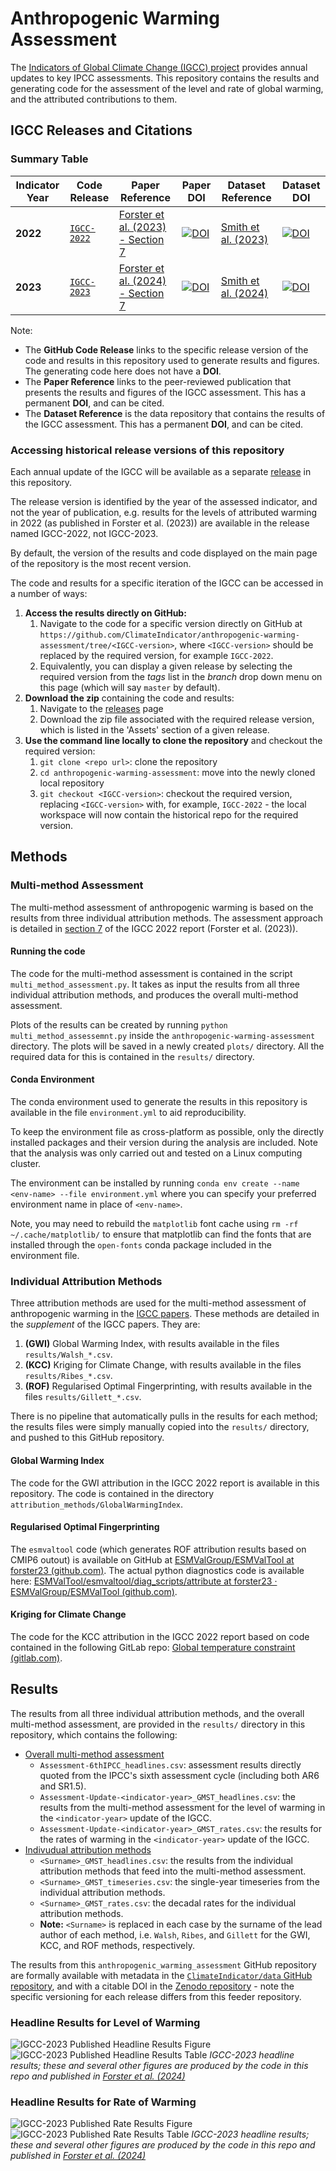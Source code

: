 # Anthropogenic Warming Assessment
The [Indicators of Global Climate Change (IGCC) project](https://www.igcc.earth/) provides annual updates to key IPCC assessments. This repository contains the results and generating code for the assessment of the level and rate of global warming, and the attributed contributions to them.


## IGCC Releases and Citations
### Summary Table
| Indicator Year | Code Release | Paper Reference | Paper DOI | Dataset Reference | Dataset DOI |
| --- | --- | --- | --- | --- | --- |
| **2022** | [`IGCC-2022`](https://github.com/ClimateIndicator/anthropogenic-warming-assessment/tree/IGCC-2022) | [Forster et al. (2023) - Section 7](https://doi.org/10.5194/essd-15-2295-2023) | [![DOI](https://zenodo.org/badge/DOI/10.5194/essd-15-2295-2023.svg)](https://doi.org/10.5194/essd-15-2295-2023) | [Smith et al. (2023)]() | [![DOI](https://zenodo.org/badge/DOI/10.5281/zenodo.8430424.svg)](https://doi.org/10.5281/zenodo.8430424) |
| **2023** |  [`IGCC-2023`](https://github.com/ClimateIndicator/anthropogenic-warming-assessment/tree/IGCC-2023) | [Forster et al. (2024) - Section 7]() | [![DOI](https://zenodo.org/badge/DOI/10.5194/essd-16-2625-2024.svg)](https://doi.org/10.5194/essd-16-2625-2024) | [Smith et al. (2024)](https://doi.org/10.5281/zenodo.11388387) | [![DOI](https://zenodo.org/badge/DOI/10.5281/zenodo.11388387.svg)](https://doi.org/10.5281/zenodo.11388387) |

Note:
- The **GitHub Code Release** links to the specific release version of the code and results in this repository used to generate results and figures. The generating code here does not have a **DOI**.
- The **Paper Reference** links to the peer-reviewed publication that presents the results and figures of the IGCC assessment. This has a permanent **DOI**, and can be cited.
- The **Dataset Reference** is the data repository that contains the results of the IGCC assessment. This has a permanent **DOI**, and can be cited.

<!-- [![GITHUB](https://img.shields.io/badge/IGCC-2022-100000?style=for-the-badge&logo=github&logoColor=white)](https://github.com/ClimateIndicator/anthropogenic-warming-assessment/tree/IGCC-2022) -->


### Accessing historical release versions of this repository
Each annual update of the IGCC will be available as a separate [release](https://github.com/ClimateIndicator/anthropogenic-warming-assessment/releases) in this repository.

The release version is identified by the year of the assessed indicator, and not the year of publication, e.g. results for the levels of attributed warming in 2022 (as published in Forster et al. (2023)) are available in the release named IGCC-2022, not IGCC-2023.

By default, the version of the results and code displayed on the main page of the repository is the most recent version.

The code and results for a specific iteration of the IGCC can be accessed in a number of ways:
1. **Access the results directly on GitHub:**
    1. Navigate to the code for a specific version directly on GitHub at `https://github.com/ClimateIndicator/anthropogenic-warming-assessment/tree/<IGCC-version>`, where `<IGCC-version>` should be replaced by the required version, for example `IGCC-2022`.
    2. Equivalently, you can display a given release by selecting the required version from the *tags* list in the *branch* drop down menu on this page (which will say `master` by default).
2. **Download the zip** containing the code and results:
    1. Navigate to the [releases](https://github.com/ClimateIndicator/anthropogenic-warming-assessment/releases) page
    2. Download the zip file associated with the required release version, which is listed in the 'Assets' section of a given release.
3. **Use the command line locally to clone the repository** and checkout the required version:
    1. `git clone <repo url>`: clone the repository
    2. `cd anthropogenic-warming-assessment`: move into the newly cloned local repository
    3. `git checkout <IGCC-version>`: checkout the required version, replacing `<IGCC-version>` with, for example, `IGCC-2022` - the local workspace will now contain the historical repo for the required version.


## Methods
### Multi-method Assessment
The multi-method assessment of anthropogenic warming is based on the results from three individual attribution methods. The assessment approach is detailed in [section 7]((https://essd.copernicus.org/articles/15/2295/2023/#section7)) of the IGCC 2022 report (Forster et al. (2023)).

#### Running the code
The code for the multi-method assessment is contained in the script `multi_method_assessment.py`. It takes as input the results from all three individual attribution methods, and produces the overall multi-method assessment.

Plots of the results can be created by running `python multi_method_assessemnt.py` inside the `anthropogenic-warming-assessment` directory. The plots will be saved in a newly created `plots/` directory. All the required data for this is contained in the `results/` directory.

#### Conda Environment
The conda environment used to generate the results in this repository is available in the file `environment.yml` to aid reproducibility.

To keep the environment file as cross-platform as possible, only the directly installed packages and their version during the analysis are included. Note that the analysis was only carried out and tested on a Linux computing cluster.

The environment can be installed by running `conda env create --name <env-name> --file environment.yml` where you can specify your preferred environment name in place of `<env-name>`.

Note, you may need to rebuild the `matplotlib` font cache using `rm -rf ~/.cache/matplotlib/` to ensure that matplotlib can find the fonts that are installed through the `open-fonts` conda package included in the environment file.


### Individual Attribution Methods
Three attribution methods are used for the multi-method assessment of anthropogenic warming in the [IGCC papers](#igcc-releases). These methods are detailed in the *supplement* of the IGCC papers. They are:
1. **(GWI)** Global Warming Index, with results available in the files `results/Walsh_*.csv`.
2. **(KCC)** Kriging for Climate Change, with results available in the files `results/Ribes_*.csv`.
3. **(ROF)** Regularised Optimal Fingerprinting, with results available in the files `results/Gillett_*.csv`.


There is no pipeline that automatically pulls in the results for each method; the results files were simply manually copied into the `results/` directory, and pushed to this GitHub repository.

#### Global Warming Index
The code for the GWI attribution in the IGCC 2022 report is available in this repository. The code is contained in the directory `attribution_methods/GlobalWarmingIndex`.

#### Regularised Optimal Fingerprinting
The `esmvaltool` code (which generates ROF attribution results based on CMIP6 outout) is available on GitHub at [ESMValGroup/ESMValTool at forster23 (github.com)](https://github.com/ESMValGroup/ESMValTool/tree/forster23). The actual python diagnostics code is available here: [ESMValTool/esmvaltool/diag_scripts/attribute at forster23 · ESMValGroup/ESMValTool (github.com)](https://github.com/ESMValGroup/ESMValTool/tree/forster23/esmvaltool/diag_scripts/attribute).

#### Kriging for Climate Change
The code for the KCC attribution in the IGCC 2022 report based on code contained in the following GitLab repo: [Global temperature constraint (gitlab.com)](https://gitlab.com/saidqasmi/global-temperature-constraint).


## Results
The results from all three individual attribution methods, and the overall multi-method assessment, are provided in the `results/` directory in this repository, which contains the following:
- [Overall multi-method assessment](#multi-method-assessment)
    - `Assessment-6thIPCC_headlines.csv`: assessment results directly quoted from the IPCC's sixth assessment cycle (including both AR6 and SR1.5).
    - `Assessment-Update-<indicator-year>_GMST_headlines.csv`: the results from the multi-method assessment for the level of warming in the `<indicator-year>` update of the IGCC.
    - `Assessment-Update-<indicator-year>_GMST_rates.csv`: the results for the rates of warming in the `<indicator-year>` update of the IGCC.
- [Indivudual attribution methods](#individual-attribution-methods)
    - `<Surname>_GMST_headlines.csv`: the results from the individual attribution methods that feed into the multi-method assessment.
    - `<Surname>_GMST_timeseries.csv`: the single-year timeseries from the individual attribution methods. 
    - `<Surname>_GMST_rates.csv`: the decadal rates for the individual attribution methods.
    - **Note:** `<Surname>` is replaced in each case by the surname of the lead author of each method, i.e. `Walsh`, `Ribes`, and `Gillett` for the GWI, KCC, and ROF methods, respectively.

The results from this `anthropogenic_warming_assessment` GitHub repository are formally available with metadata in the [`ClimateIndicator/data` GitHub repository](https://github.com/ClimateIndicator/data/), and with a citable DOI in the [Zenodo repository](https://zenodo.org/doi/10.5281/zenodo.7883757) - note the specific versioning for each release differs from this feeder repository.


### Headline Results for Level of Warming
![IGCC-2023 Published Headline Results Figure](https://essd.copernicus.org/articles/16/2625/2024/essd-16-2625-2024-f07-web.png)
![IGCC-2023 Published Headline Results Table](https://essd.copernicus.org/articles/16/2625/2024/essd-16-2625-2024-t06-web.png)
*IGCC-2023 headline results; these and several other figures are produced by the code in this repo and published in [Forster et al. (2024)](https://essd.copernicus.org/articles/16/2625/2024/#section7)*

### Headline Results for Rate of Warming
![IGCC-2023 Published Rate Results Figure](https://essd.copernicus.org/articles/16/2625/2024/essd-16-2625-2024-f08-web.png)
![IGCC-2023 Published Rate Results Table](https://essd.copernicus.org/articles/16/2625/2024/essd-16-2625-2024-t07-web.png)
*IGCC-2023 headline results; these and several other figures are produced by the code in this repo and published in [Forster et al. (2024)](https://essd.copernicus.org/articles/16/2625/2024/#section7)*


